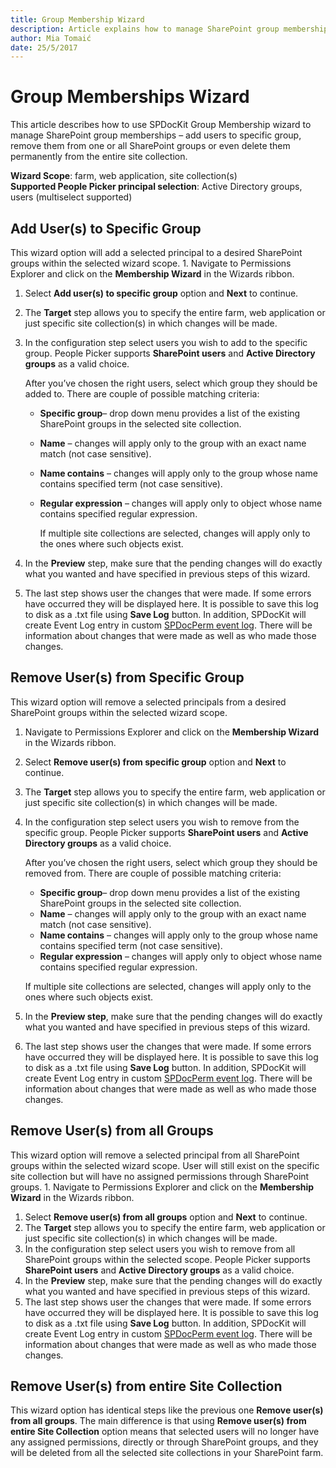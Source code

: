 ```yaml
---
title: Group Membership Wizard
description: Article explains how to manage SharePoint group memberships
author: Mia Tomaić
date: 25/5/2017
---
```


# Group Memberships Wizard

This article describes how to use SPDocKit Group Membership wizard to manage SharePoint group memberships – add users to specific group, remove them from one or all SharePoint groups or even delete them permanently from the entire site collection.

**Wizard Scope**: farm, web application, site collection\(s\)  
**Supported People Picker principal selection**: Active Directory groups, users \(multiselect supported\)

## Add User\(s\) to Specific Group

This wizard option will add a selected principal to a desired SharePoint groups within the selected wizard scope. 1. Navigate to Permissions Explorer and click on the **Membership Wizard** in the Wizards ribbon.

1. Select **Add user\(s\) to specific group** option and **Next** to continue.
2. The **Target** step allows you to specify the entire farm, web application or just specific site collection\(s\) in which changes will be made.
3. In the configuration step select users you wish to add to the specific group. People Picker supports **SharePoint users** and **Active Directory groups** as a valid choice.

   After you’ve chosen the right users, select which group they should be added to. There are couple of possible matching criteria:

   * **Specific group**– drop down menu provides a list of the existing SharePoint groups in the selected site collection.
   * **Name** – changes will apply only to the group with an exact name match \(not case sensitive\).
   * **Name contains** – changes will apply only to the group whose name contains specified term \(not case sensitive\).
   * **Regular expression** – changes will apply only to object whose name contains specified regular expression.

     If multiple site collections are selected, changes will apply only to the ones where such objects exist.

4. In the **Preview** step, make sure that the pending changes will do exactly what you wanted and have specified in previous steps of this wizard.
5. The last step shows user the changes that were made. If some errors have occurred they will be displayed here. It is possible to save this log to disk as a .txt file using **Save Log** button. In addition, SPDocKit will create Event Log entry in custom [SPDocPerm event log](spdockit-permission-management-event-log.md). There will be information about changes that were made as well as who made those changes.

## Remove User\(s\) from Specific Group

This wizard option will remove a selected principals from a desired SharePoint groups within the selected wizard scope.

1. Navigate to Permissions Explorer and click on the **Membership Wizard** in the Wizards ribbon.
2. Select **Remove user\(s\) from specific group** option and **Next** to continue.
3. The **Target** step allows you to specify the entire farm, web application or just specific site collection\(s\) in which changes will be made.
4. In the configuration step select users you wish to remove from the specific group. People Picker supports **SharePoint users** and **Active Directory groups** as a valid choice.

   After you’ve chosen the right users, select which group they should be removed from. There are couple of possible matching criteria:

   * **Specific group**– drop down menu provides a list of the existing SharePoint groups in the selected site collection.
   * **Name** – changes will apply only to the group with an exact name match \(not case sensitive\).
   * **Name contains** – changes will apply only to the group whose name contains specified term \(not case sensitive\).
   * **Regular expression** – changes will apply only to object whose name contains specified regular expression.

   If multiple site collections are selected, changes will apply only to the ones where such objects exist.

5. In the **Preview step**, make sure that the pending changes will do exactly what you wanted and have specified in previous steps of this wizard.
6. The last step shows user the changes that were made. If some errors have occurred they will be displayed here. It is possible to save this log to disk as a .txt file using **Save Log** button. In addition, SPDocKit will create Event Log entry in custom [SPDocPerm event log](spdockit-permission-management-event-log.md). There will be information about changes that were made as well as who made those changes.

## Remove User\(s\) from all Groups

This wizard option will remove a selected principal from all SharePoint groups within the selected wizard scope. User will still exist on the specific site collection but will have no assigned permissions through SharePoint groups. 1. Navigate to Permissions Explorer and click on the **Membership Wizard** in the Wizards ribbon.

1. Select **Remove user\(s\) from all groups** option and **Next** to continue.
2. The **Target** step allows you to specify the entire farm, web application or just specific site collection\(s\) in which changes will be made.
3. In the configuration step select users you wish to remove from all SharePoint groups within the selected scope. People Picker supports **SharePoint users** and **Active Directory groups** as a valid choice.
4. In the **Preview** step, make sure that the pending changes will do exactly what you wanted and have specified in previous steps of this wizard.
5. The last step shows user the changes that were made. If some errors have occurred they will be displayed here. It is possible to save this log to disk as a .txt file using **Save Log** button. In addition, SPDocKit will create Event Log entry in custom [SPDocPerm event log](spdockit-permission-management-event-log.md). There will be information about changes that were made as well as who made those changes.

## Remove User\(s\) from entire Site Collection

This wizard option has identical steps like the previous one **Remove user\(s\) from all groups**. The main difference is that using **Remove user\(s\) from entire Site Collection** option means that selected users will no longer have any assigned permissions, directly or through SharePoint groups, and they will be deleted from all the selected site collections in your SharePoint farm.

